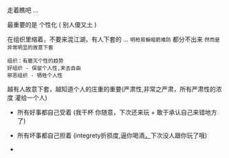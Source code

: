 
走着瞧吧 ...

最重要的是 个性化 ( 别人傻又土 )

在组织里缩着，不要来混江湖，有人下套的 ... `明枪易躲暗箭难防` 都分不出来 `然而是非常明显的故意下套`

```
组织：有磨灭个性的趋势
好组织 - 保留个人性,来去自由
邪恶组织 - 牺牲个人性
```

越有人故意下套，越知道个人的庄重的重要(严肃性,非常之严肃，所有严肃性的浓度 灌给一个人)
- 所有好事都自己受着 (我干杯 你随意，下次还来玩 + 敢于承认自己来错地方了)
- 所有坏事都自己担着 (integrety折损度,逼你喝酒[，](http://w/#拿人手短吃人嘴短,故意下套-收买别人,当别人看不出来?一是挂钩利益而情分没有了二是拿钱没拿钱的不一样的说一碗水端平没人信了----组织磨灭个性-独行侠-integrety折损度(极其恶心)满格都灌给自己哟。。而且人们只会说'我不喜欢这样'不会说'我不喜欢哪样'而自己默默走开的-独行侠反而要人缘好哦)下次没人跟你玩了哦)





-
